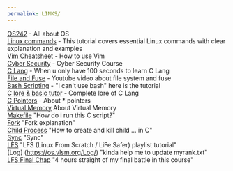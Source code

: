 ```yaml
---
permalink: LINKS/
---
```


[OS242](https://os.vlsm.org) - All about OS  
[Linux commands](https://www.hostinger.com/tutorials/linux-commands) - This tutorial covers essential Linux commands with clear explanation and examples  
[Vim Cheatsheet](https://vim.rtorr.com/) - How to use Vim  
[Cyber Security](https://youtu.be/U_P23SqJaDc) - Cyber Security Course  
[C Lang](https://www.youtube.com/watch?v=U3aXWizDbQ4) - When u only have 100 seconds to learn C Lang  
[File and Fuse](https://www.youtube.com/watch?v=PBkZynNIZWk) - Youtube video about file system and fuse  
[Bash Scripting](https://www.youtube.com/watch?v=tK9Oc6AEnR4) - "I can't use bash" here is the tutorial  
[C lore & basic tutor](https://www.javatpoint.com/history-of-c-language) - Complete lore of C Lang  
[C Pointers](https://youtu.be/2ybLD6_2gKM?si=P29XKouvqq9aBDVc) - About * pointers  
[Virtual Memory](https://www.geeksforgeeks.org/virtual-memory-in-operating-system/) About Virtual Memory  
[Makefile](https://makefiletutorial.com/) "How do i run this C script?"  
[Fork](https://www.geeksforgeeks.org/fork-system-call/) "Fork explanation"  
[Child Process](https://www.codequoi.com/en/creating-and-killing-child-processes-in-c/) "How to create and kill child ... in C"  
[Sync](https://www.geeksforgeeks.org/introduction-of-process-synchronization/) "Sync"  
[LFS](https://www.youtube.com/watch?v=A0tnO3OB4AY&list=PLyc5xVO2uDsDzdT8lkx430hZ-gY69wgS3&index=12) "LFS (Linux From Scratch / LiFe Safer) playlist tutorial"  
[Log] (https://os.vlsm.org/Log/) "kinda help me to update myrank.txt"  
[LFS Final Chap](https://www.youtube.com/watch?v=ReIeiTqYTGc&t=939s) "4 hours straight of my final battle in this course"  

